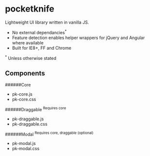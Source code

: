 pocketknife
===========

Lightweight UI library written in vanilla JS.

- No external dependancies<sup>*</sup>
- Feature detection enables helper wrappers for jQuery and Angular where available
- Built for IE8+, FF and Chrome

<sup>*</sup> Unless otherwise stated


Components
----

######Core
- pk-core.js
- pk-core.css

######Draggable
<sup>Requires core</sup>
- pk-draggable.js
- pk-draggable.css

######Modal
<sup>Requires core, draggable (optional)</sup>
- pk-modal.js
- pk-modal.css
